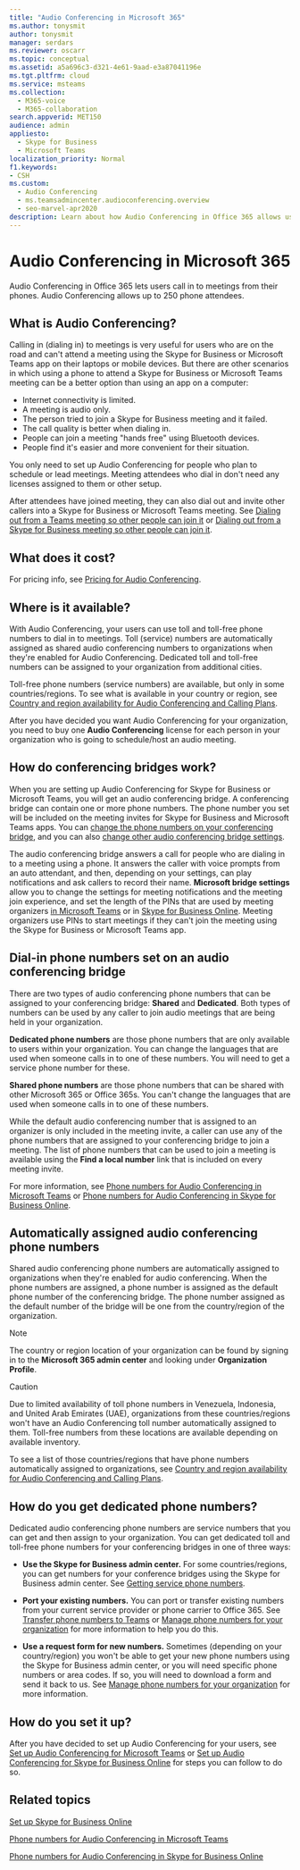 ```yaml
---
title: "Audio Conferencing in Microsoft 365"
ms.author: tonysmit
author: tonysmit
manager: serdars
ms.reviewer: oscarr
ms.topic: conceptual
ms.assetid: a5a696c3-d321-4e61-9aad-e3a87041196e
ms.tgt.pltfrm: cloud
ms.service: msteams
ms.collection: 
  - M365-voice
  - M365-collaboration
search.appverid: MET150
audience: admin
appliesto: 
  - Skype for Business
  - Microsoft Teams
localization_priority: Normal
f1.keywords: 
- CSH
ms.custom: 
  - Audio Conferencing
  - ms.teamsadmincenter.audioconferencing.overview
  - seo-marvel-apr2020
description: Learn about how Audio Conferencing in Office 365 allows users call in to meetings from their phones.
---
```


# Audio Conferencing in Microsoft 365
Audio Conferencing in Office 365 lets users call in to meetings from their phones. Audio Conferencing allows up to 250 phone attendees.

## What is Audio Conferencing?
Calling in (dialing in) to meetings is very useful for users who are on the road and can't attend a meeting using the Skype for Business or Microsoft Teams app on their laptops or mobile devices. But there are other scenarios in which using a phone to attend a Skype for Business or Microsoft Teams meeting can be a better option than using an app on a computer:
  
- Internet connectivity is limited.
- A meeting is audio only.
- The person tried to join a Skype for Business meeting and it failed.
- The call quality is better when dialing in.
- People can join a meeting "hands free" using Bluetooth devices.
- People find it's easier and more convenient for their situation.

You only need to set up Audio Conferencing for people who plan to schedule or lead meetings. Meeting attendees who dial in don't need any licenses assigned to them or other setup.

After attendees have joined meeting, they can also dial out and invite other callers into a Skype for Business or Microsoft Teams meeting. 
See [Dialing out from a Teams meeting so other people can join it](dialing-out-from-a-teams-meeting-so-other-people-can-join-it.md) or [Dialing out from a Skype for Business meeting so other people can join it](/SkypeForBusiness/audio-conferencing-in-office-365/dialing-out-from-a-meeting-so-other-people-can-join-it).

## What does it cost?
For pricing info, see [Pricing for Audio Conferencing](https://products.office.com/microsoft-teams/online-meeting-solutions#customerstoryregion2).

## Where is it available?
With Audio Conferencing, your users can use toll and toll-free phone numbers to dial in to meetings. Toll (service) numbers are automatically assigned as shared audio conferencing numbers to organizations when they're enabled for Audio Conferencing. Dedicated toll and toll-free numbers can be assigned to your organization from additional cities.

Toll-free phone numbers (service numbers) are available, but only in some countries/regions. To see what is available in your country or region, see [Country and region availability for Audio Conferencing and Calling Plans](country-and-region-availability-for-audio-conferencing-and-calling-plans/country-and-region-availability-for-audio-conferencing-and-calling-plans.md).

After you have decided you want Audio Conferencing for your organization, you need to buy one **Audio Conferencing** license for each person in your organization who is going to schedule/host an audio meeting.

## How do conferencing bridges work?
When you are setting up Audio Conferencing for Skype for Business or Microsoft Teams, you will get an audio conferencing bridge. A conferencing bridge can contain one or more phone numbers. The phone number you set will be included on the meeting invites for Skype for Business and Microsoft Teams apps. You can [change the phone numbers on your conferencing bridge](change-the-phone-numbers-on-your-audio-conferencing-bridge.md), and you can also [change other audio conferencing bridge settings](change-the-settings-for-an-audio-conferencing-bridge.md). 
  
The audio conferencing bridge answers a call for people who are dialing in to a meeting using a phone. It answers the caller with voice prompts from an auto attendant, and then, depending on your settings, can play notifications and ask callers to record their name. **Microsoft bridge settings** allow you to change the settings for meeting notifications and the meeting join experience, and set the length of the PINs that are used by meeting organizers [in Microsoft Teams](set-the-pin-length-for-audio-conferencing-meetings-in-teams.md) or in [Skype for Business Online](/SkypeForBusiness/audio-conferencing-in-office-365/set-the-pin-length-for-audio-conferencing-meetings). Meeting organizers use PINs to start meetings if they can't join the meeting using the Skype for Business or Microsoft Teams app.

## Dial-in phone numbers set on an audio conferencing bridge
There are two types of audio conferencing phone numbers that can be assigned to your conferencing bridge: **Shared** and **Dedicated**. Both types of numbers can be used by any caller to join audio meetings that are being held in your organization.
  
 **Dedicated phone numbers** are those phone numbers that are only available to users within your organization. You can change the languages that are used when someone calls in to one of these numbers. You will need to get a service phone number for these.
  
 **Shared phone numbers** are those phone numbers that can be shared with other Microsoft 365 or Office 365s. You can't change the languages that are used when someone calls in to one of these numbers.
  
While the default audio conferencing number that is assigned to an organizer is only included in the meeting invite, a caller can use any of the phone numbers that are assigned to your conferencing bridge to join a meeting. The list of phone numbers that can be used to join a meeting is available using the **Find a local number** link that is included on every meeting invite.

For more information, see [Phone numbers for Audio Conferencing in Microsoft Teams](phone-numbers-for-audio-conferencing-in-teams.md) or [Phone numbers for Audio Conferencing in Skype for Business Online](/SkypeForBusiness/audio-conferencing-in-office-365/phone-numbers-for-audio-conferencing).
  
## Automatically assigned audio conferencing phone numbers
Shared audio conferencing phone numbers are automatically assigned to organizations when they're enabled for audio conferencing. When the phone numbers are assigned, a phone number is assigned as the default phone number of the conferencing bridge. The phone number assigned as the default number of the bridge will be one from the country/region of the organization.
  
> [!NOTE]
> The country or region location of your organization can be found by signing in to the **Microsoft 365 admin center** and looking under **Organization Profile**. 
  
> [!CAUTION]
> Due to limited availability of toll phone numbers in Venezuela, Indonesia, and United Arab Emirates (UAE), organizations from these countries/regions won't have an Audio Conferencing toll number automatically assigned to them. Toll-free numbers from these locations are available depending on available inventory. 
  
To see a list of those countries/regions that have phone numbers automatically assigned to organizations, see [Country and region availability for Audio Conferencing and Calling Plans](country-and-region-availability-for-audio-conferencing-and-calling-plans/country-and-region-availability-for-audio-conferencing-and-calling-plans.md).
  
## How do you get dedicated phone numbers?
Dedicated audio conferencing phone numbers are service numbers that you can get and then assign to your organization. You can get dedicated toll and toll-free phone numbers for your conferencing bridges in one of three ways:

- **Use the Skype for Business admin center.** For some countries/regions, you can get numbers for your conference bridges using the Skype for Business admin center. See [Getting service phone numbers](/microsoftteams/getting-service-phone-numbers).
    
- **Port your existing numbers.** You can port or transfer existing numbers from your current service provider or phone carrier to Office 365. See [Transfer phone numbers to Teams](phone-number-calling-plans/transfer-phone-numbers-to-teams.md) or [Manage phone numbers for your organization](manage-phone-numbers-for-your-organization/manage-phone-numbers-for-your-organization.md) for more information to help you do this.  
  
- **Use a request form for new numbers.** Sometimes (depending on your country/region) you won't be able to get your new phone numbers using the Skype for Business admin center, or you will need specific phone numbers or area codes. If so, you will need to download a form and send it back to us. See [Manage phone numbers for your organization](manage-phone-numbers-for-your-organization/manage-phone-numbers-for-your-organization.md) for more information.

## How do you set it up?
After you have decided to set up Audio Conferencing for your users, see [Set up Audio Conferencing for Microsoft Teams](set-up-audio-conferencing-in-teams.md) or [Set up Audio Conferencing for Skype for Business Online](/SkypeForBusiness/audio-conferencing-in-office-365/set-up-audio-conferencing) for steps you can follow to do so.

## Related topics

[Set up Skype for Business Online](/SkypeForBusiness/set-up-skype-for-business-online/set-up-skype-for-business-online)
  
[Phone numbers for Audio Conferencing in Microsoft Teams](phone-numbers-for-audio-conferencing-in-teams.md) 

[Phone numbers for Audio Conferencing in Skype for Business Online](/SkypeForBusiness/audio-conferencing-in-office-365/phone-numbers-for-audio-conferencing)
